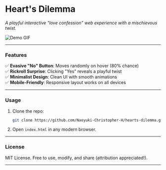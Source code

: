 # **Heart's Dilemma** 

*A playful interactive "love confession" web experience with a mischievous twist.*  

![Demo GIF](https://i.giphy.com/media/v1.Y2lkPTc5MGI3NjExbjJvdWZzYXc1NGJ6aGp1cDE3b2dyNnVzOGN1andkMjVrMmRzeGwwZSZlcD12MV9pbnRlcm5hbF9naWZfYnlfaWQmY3Q9Zw/3OhXBaoR1tVPW/giphy.gif)  

---

### **Features**  
✅ **Evasive "No" Button**: Moves randomly on hover (80% chance)  
✅ **Rickroll Surprise**: Clicking "Yes" reveals a playful twist  
✅ **Minimalist Design**: Clean UI with smooth animations  
✅ **Mobile-Friendly**: Responsive layout works on all devices  

---

### **Usage**  
1. Clone the repo:  
   ```bash
   git clone https://github.com/Naoyuki-Christopher-H/hearts-dilemma.git
   ```
2. Open `index.html` in any modern browser.  

---

### **License**  
MIT License. Free to use, modify, and share (attribution appreciated!).  

---
